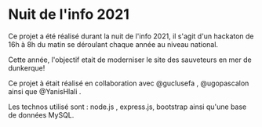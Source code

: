 # Nuit de l'info 2021

Ce projet a été réalisé durant la nuit de l'info 2021, il s'agit d'un hackaton de 16h à 8h du matin se déroulant chaque année au niveau national.

Cette année, l'objectif etait de moderniser le site des sauveteurs en mer de dunkerque!

Ce projet à était réalisé en collaboration avec @guclusefa , @ugopascalon ainsi que @YanisHlali .

Les technos utilisé sont : node.js , express.js, bootstrap ainsi qu'une base de données MySQL.
